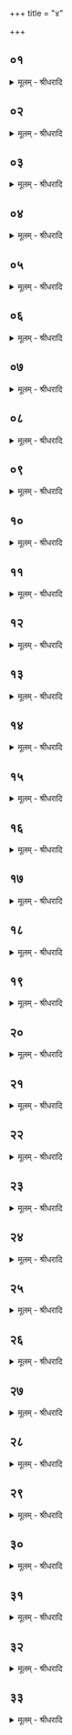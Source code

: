 +++
title = "४"

+++


## ०१
<details><summary>मूलम् - श्रीधरादि</summary>

घ्न᳘न्ति वा᳘ ऽएत᳘द्यज्ञम्[[!!]]॥  
य᳘देनं तन्व᳘ते य᳘न्न्वेव रा᳘जानमभिषुण्व᳘न्ति तत्तं᳘ घ्नन्ति य᳘त्पशु᳘ᳫं᳘ संज्ञप᳘यन्ति व्विशा᳘सति तत्तं᳘ घ्नन्त्युलूखलमुसला᳘भ्यां दृषदुपला᳘भ्याᳫँ᳭ हविर्य᳘ज्ञं[[!!]] घ्नन्ति॥
</details>

## ०२
<details><summary>मूलम् - श्रीधरादि</summary>

स᳘ एष᳘ यज्ञो᳘ हतो न᳘ ददक्षे॥  
तं᳘ देवा द᳘क्षिणाभिरदक्षयंस्तद्य᳘देनं द᳘क्षिणाभिर᳘दक्षयंस्त᳘स्माद्द᳘क्षिणा ना᳘म तद्य᳘देवा᳘त्र यज्ञ᳘स्य हत᳘स्य व्य᳘थते त᳘दे᳘वास्यैतद्द᳘क्षिणाभिर्दक्षयत्य᳘थ स᳘मृद्ध ऽएव᳘ यज्ञो᳘ भवति त᳘स्माद्द᳘क्षिणा ददाति॥
</details>

## ०३
<details><summary>मूलम् - श्रीधरादि</summary>

तद्वै षड्द्वा᳘दशे᳘त्येव᳘ हविर्यज्ञे᳘ ददति॥  
न᳘ ह᳘ त्वेवा᳘शतदक्षिणः सौ᳘म्यो ऽध्वरः᳘ स्यादेष वै᳘ प्रत्य᳘क्षं य᳘ज्ञो यत्प्रजा᳘पतिः[[!!]] पु᳘रुषो वै᳘ प्रजा᳘पतेर्ने᳘दिष्ठ᳘ᳫं᳘ सो ऽय᳘ᳫं᳘ ऽशता᳘युः शत᳘तेजाः शत᳘वीर्यस्त᳘ᳫं᳘ शते᳘नैव᳘ दक्ष᳘यति ना᳘शतेन[[!!]] त᳘स्मान्ना᳘शतदक्षिणः सौ᳘म्यो ऽध्वरः᳘ स्या᳘न्नो हैवा᳘शतदक्षिणेन य᳘जमानस्य ऽर्त्वि᳘क्स्यान्ने᳘दस्याक्षिभूर᳘सानि य᳘मिमे᳘ हनिष्य᳘न्त्येव न᳘ दक्षयिष्यन्ती᳘ति॥
</details>

## ०४
<details><summary>मूलम् - श्रीधरादि</summary>

द्वया वै᳘ देवा᳘ देवाः᳘॥  
(ऽ) अ᳘हैव᳘ देवा ऽअ᳘थ ये᳘ ब्राह्मणाः᳘ शुश्रुवा᳘ᳫं᳘सो ऽनूचानास्ते᳘ मनुष्यदेवास्ते᳘षां द्वेधा विभक्त᳘ ऽएव᳘ यज्ञ ऽआ᳘हुतय ऽएव᳘ देवा᳘नां द᳘क्षिणा मनुष्यदेवा᳘नां ब्राह्मणा᳘नाᳫँ᳭ शुश्रुवु᳘षामनूचाना᳘नामा᳘हुतिभिरेव᳘ देवा᳘न्प्रीणा᳘ति द᳘क्षिणाभिर्मनुष्यदेवा᳘न्ब्राह्मणा᳘ञ्छुश्रुवु᳘षो ऽनूचानांस्त᳘ ऽएनमुभ᳘ये देवाः᳘ प्रीताः᳘ स्वर्गं᳘ लोक᳘मभि᳘वहन्ति॥
</details>

## ०५
<details><summary>मूलम् - श्रीधरादि</summary>

ता वा᳘ ऽएताः᳘॥  
(ऽ) ऋत्वि᳘जामेव द᳘क्षिणा ऽअन्यं वा᳘ ऽएत᳘ ऽएत᳘स्यात्मा᳘नᳫँ᳭ सं᳘स्कुर्वन्त्येतं᳘ यज्ञ᳘मृङ्म᳘यं यजुर्म᳘यᳫँ᳭ सामम᳘यमाहुति᳘म᳘य᳘ᳫँ᳘ सो ऽस्यामु᳘ष्मिँल्लोक᳘ ऽआत्मा᳘ भवति तद्ये मा᳘ ऽजीजनन्ते᳘ति त᳘स्मादृत्वि᳘ग्भ्य एव द᳘क्षिणा दद्यान्ना᳘नृत्विग्भ्यः॥
</details>

## ०६
<details><summary>मूलम् - श्रीधरादि</summary>

(ग्भ्यो᳘ ऽथ) अ᳘थ प्रतिपरे᳘त्य गा᳘र्हपत्यम्॥  
(न्दा) दक्षिणा᳘नि जुहोति स᳘ दशाहोमी᳘ये व्वा᳘ससि हि᳘रण्यं प्रब᳘ध्यावधा᳘य जुहोति देवलोके मे᳘ ऽप्यसदि᳘ति वै᳘ यजते यो य᳘जते᳘ सो ऽस्यैष᳘ यज्ञो᳘ देवलोक᳘मे᳘वाभिप्रै᳘ति त᳘दनू᳘ची द᳘क्षिणा यां द᳘दाति᳘ सैति द᳘क्षिणामन्वार᳘भ्य य᳘जमानः॥
</details>

## ०७
<details><summary>मूलम् - श्रीधरादि</summary>

(श्च᳘) च᳘तस्रो वै द᳘क्षिणाः॥  
(०) हि᳘रण्यं गौर्व्वासो᳘ ऽश्वो न वै तद᳘वकल्पते यद᳘श्वस्य पा᳘दमवध्याद्य᳘द्वा गोः पा᳘दमवदध्यात्त᳘स्माद्दशाहोमी᳘ये व्वा᳘ससि हि᳘रण्यं प्रब᳘ध्यावधा᳘य जुहोति॥
</details>

## ०८
<details><summary>मूलम् - श्रीधरादि</summary>

सौरी᳘भ्यामृग्भ्यां᳘ जुहोति॥  
त᳘मसा वा᳘ ऽअसौ᳘ लो᳘को ऽन्त᳘र्हितः स᳘ एते᳘न ज्यो᳘तिषा त᳘मो ऽपह᳘त्य स्वर्गं᳘ लोक᳘मुपसं᳘क्रामति त᳘स्मात्सौरी᳘भ्यामृग्भ्यां जुहोति॥
</details>

## ०९
<details><summary>मूलम् - श्रीधरादि</summary>

स᳘ जुहोति॥  
उ᳘दु त्यं᳘ जात᳘वेदसं देवं᳘ व्वहन्ति केत᳘वः॥  
दृशे व्वि᳘श्वाय सू᳘र्यᳫँ᳭ स्वाहे᳘त्येत᳘या गायत्र्या᳘ गायत्री वा᳘ ऽइयं᳘ पृथिवी᳘ सेयं᳘ प्रतिष्ठा त᳘दस्या᳘मे᳘वैत᳘त्प्रतिष्ठा᳘यां प्र᳘तितिष्ठति॥
</details>

## १०
<details><summary>मूलम् - श्रीधरादि</summary>

(त्य᳘) अ᳘थ द्विती᳘यां जुहोति॥  
चित्रं᳘ देवा᳘नामु᳘दगाद᳘नीकं च᳘क्षुर्मित्र᳘स्य व्व᳘रुणस्याग्नेः[[!!]]॥  
आ᳘प्रा द्या᳘वापृथिवी᳘ ऽअन्त᳘रिक्षᳫँ᳭ सू᳘र्य आत्मा ज᳘गतस्तस्थु᳘षश्च स्वाहे᳘त्येत᳘या त्रिष्टु᳘भा लोक᳘मे᳘वैत᳘योपप्रै᳘ति॥
</details>

## ११
<details><summary>मूलम् - श्रीधरादि</summary>

(त्य) अथा᳘ग्नीध्रे॥  
द्वे वै᳘कां वा जुहोति तद्य᳘दग्नावा᳘ग्नीध्रे द्वे वै᳘कां वा जुहो᳘त्यग्निर्व्वै᳘ पशूना᳘मीष्टे त᳘ ऽएनमभि᳘तः परिणि᳘विशन्ते त᳘मेतया᳘ ऽऽहुत्या प्रीणाति᳘ सो ऽस्मै प्रीतो᳘ ऽनुमन्यते तेना᳘नुमतान्ददाति॥
</details>

## १२
<details><summary>मूलम् - श्रीधरादि</summary>

स᳘ जुहोति॥  
(त्य᳘) अ᳘ग्ने न᳘य सुप᳘था राये᳘ ऽअस्मान्वि᳘श्वानि देव व्वयु᳘नानि व्विद्वान्[[!!]]॥  
युयो᳘ध्यस्म᳘ज्जुहुराणमे᳘नो[[!!]] भू᳘यिष्ठां ते न᳘मउक्तिं व्विधेम स्वाहेत्य᳘थ यद्य᳘श्वं युक्तं वा᳘ ऽयुक्तं वा दास्यन्त्स्याद᳘थ द्विती᳘यां जुहुयाद्य᳘द्यु न ना᳘द्रियेत॥
</details>

## १३
<details><summary>मूलम् - श्रीधरादि</summary>

स᳘ जुहोति॥  
(त्य) अयं᳘ नो ऽअग्निर्व्व᳘रिवस्कृणोत्वयं मृ᳘धः पुर᳘ ऽएतु प्रभिन्दन्[[!!]]॥ अयं व्वा᳘जाञ्जयतु व्वा᳘जसातावयᳫँ᳭ श᳘त्रूञ्जयतु ज᳘र्त्दृषाणः स्वाहे᳘ति व्वाजसा ह्यश्वः᳘[[!!]]॥
</details>

## १४
<details><summary>मूलम् - श्रीधरादि</summary>

(श्वो᳘ ऽथ) अ᳘थ हि᳘रण्यमादा᳘य शा᳘लामभ्यै᳘ति॥  
द᳘क्षिणेन व्वे᳘दिं द᳘क्षिणा उ᳘पतिष्ठन्ते सो᳘ ऽग्रेण शा᳘लां ति᳘ष्ठन्नभि᳘मन्त्रयते रूपे᳘ण वो रूप᳘मभ्या᳘गामि᳘ति न᳘ ह वा ऽअ᳘ग्रे पश᳘वो दा᳘नाय चक्षमिरे᳘ ते ऽपनिधा᳘य स्वा᳘नि रुपा᳘णि श᳘रीरैः प्रत्यु᳘पातिष्ठन्त ता᳘नेत᳘द्देवाः स्वै᳘रेव᳘ रूपै᳘र्यज्ञस्या᳘र्धादु᳘पायंस्ते स्वा᳘नि रूपा᳘णि जानाना᳘ अभ्य᳘वायंस्ते᳘ रात᳘मनसो᳘ ऽलं दा᳘नायाभवंस्त᳘थो ऽए᳘वैनानेष᳘ एतत्स्वै᳘रेव᳘ रूपै᳘र्यज्ञस्या᳘र्धादु᳘पैति ते स्वा᳘नि रूपा᳘णि जानाना᳘ ऽअभ्य᳘वायन्ति ते᳘ रात᳘मनसो᳘ ऽलं दा᳘नाय भवन्ति॥
</details>

## १५
<details><summary>मूलम् - श्रीधरादि</summary>

तथो᳘ वो व्विश्व᳘वेदा व्वि᳘भजत्वि᳘ति॥  
ब्र᳘ह्म वै᳘ तुथस्त᳘देना ब्र᳘ह्मणा व्वि᳘भजति ब्र᳘ह्म वै᳘ दक्षिणी᳘यं चादक्षिणीयं᳘ च व्वेद त᳘थो हास्यैता᳘ दक्षिणी᳘यायैव᳘ दत्ता᳘ भ᳘वन्ति᳘ नादक्षिणीया᳘य॥
</details>

## १६
<details><summary>मूलम् - श्रीधरादि</summary>

(यर्त᳘) ऋत᳘स्य पथा प्रेते᳘ति॥  
यो वै᳘ देवा᳘नां पथै᳘ति स᳘ ऽऋत᳘स्य प᳘थैति चन्द्र᳘दक्षिणा इ᳘ति त᳘देते᳘न ज्यो᳘तिषा यन्ति॥
</details>

## १७
<details><summary>मूलम् - श्रीधरादि</summary>

(न्त्य᳘) अ᳘थ स᳘दो ऽभ्यै᳘ति॥  
व्वि᳘ स्वः[[!!]] प᳘श्य᳘ व्यन्त᳘रिक्षमि᳘ति[[!!]] व्वि त्व᳘या द᳘क्षिणया लोकं᳘ ख्येषमि᳘त्ये᳘वैत᳘दाह॥
</details>

## १८
<details><summary>मूलम् - श्रीधरादि</summary>

(हा᳘थ) अ᳘थ स᳘दः प्रे᳘क्षते॥  
य᳘तस्व सद᳘स्यैरि᳘ति मा᳘ त्वा सद᳘स्या ऽअ᳘तिरिक्षते᳘त्ये᳘वैत᳘दाह॥
</details>

## १९
<details><summary>मूलम् - श्रीधरादि</summary>

(हा᳘थ) अ᳘थ हि᳘रण्यमादाया᳘ग्नीध्रमभ्यै᳘ति॥  
ब्राह्मण᳘मद्य᳘ व्विदेयं पितृम᳘न्तं पैतृमत्यमि᳘ति यो वै᳘ ज्ञातो᳘ ज्ञातकुली᳘नः स᳘ पितृमा᳘न्पैतृमत्यो या वै᳘ ज्ञाताया᳘पि कतिपयीर्द᳘क्षिणा द᳘दाति ता᳘भिर्मह᳘ज्जयत्यृ᳘षिमार्षेयमि᳘ति यो वै᳘ ज्ञा᳘तो ऽनूचानः स ऋ᳘षिरार्षेयः᳘ सुधा᳘तुदक्षिणामि᳘ति स हि᳘ सुधा᳘तुदक्षिणः॥
</details>

## २०
<details><summary>मूलम् - श्रीधरादि</summary>

(णो᳘ ऽथै) अ᳘थैव᳘मुपस᳘द्य॥  
(द्या) अग्नी᳘धे हि᳘रण्यं ददात्यस्म᳘द्राता देवत्रा᳘ गच्छते᳘ति यां वै᳘ रात᳘मना ऽअ᳘विचिकित्सन्द᳘क्षिणां द᳘दाति त᳘या मह᳘ज्जयति देवत्रा᳘ गच्छते᳘ति देवलोके मे᳘ ऽप्यसदि᳘ति वै᳘ यजते यो य᳘जते त᳘द्देवलोक᳘ ऽए᳘वैनमेत᳘दपित्वि᳘नं करोति प्रदाता᳘रमा᳘विशते᳘ति मा᳘माविशते᳘त्ये᳘वैत᳘दाह[[!!]] त᳘थो हास्मादेताः प᳘राच्यो न प्र᳘णश्यन्ति तद्य᳘दग्नी᳘धे प्रथमा᳘य द᳘क्षिणां द᳘दात्य᳘तो हि व्वि᳘श्वे देवा᳘ अमृतत्व᳘मपा᳘जयंस्त᳘स्मादग्नी᳘धे प्रथमा᳘य द᳘क्षिणां ददाति॥
</details>

## २१
<details><summary>मूलम् - श्रीधरादि</summary>

(त्य᳘) अ᳘थैव᳘मे᳘वोपस᳘द्य॥  
(द्या) आत्रेया᳘य हि᳘रण्यं ददाति य᳘त्र वा᳘ ऽअदः᳘ प्रातरनुवाक᳘मन्वाहुस्त᳘द्ध स्मैत᳘त्पुरा᳘ शᳫँ᳭सन्त्य᳘त्रिर्वा ऽऋ᳘षीणाᳫँ᳭ हो᳘ता ऽऽसा᳘थैतत्स᳘दो ऽसुरतमस᳘मभि᳘पुप्रुवे त ऽऋ᳘षयो᳘ ऽत्रिमब्रुवन्ने᳘हि प्रत्य᳘ङ्ङिदं तमो᳘ ऽपजही᳘ति स᳘ ऽएतत्तमो᳘ ऽपाहन्नयं वै ज्यो᳘तिर्य᳘ इदं त᳘मो ऽपावधीदि᳘ति त᳘स्मा ऽएतज्ज्यो᳘तिर्हि᳘रण्यं द᳘क्षिणामनयञ्ज्यो᳘तिर्हि हि᳘रण्यं त᳘द्वै स तत्तेजसा[[!!]] व्वी᳘र्येण᳘ ऽर्षिस्तमो᳘ ऽपजघाना᳘थैष᳘ एते᳘नै᳘वैतज्ज्यो᳘तिषा तमो᳘ ऽपहन्ति त᳘स्मादात्रेया᳘य हि᳘रण्यं ददाति॥
</details>

## २२
<details><summary>मूलम् - श्रीधरादि</summary>

(त्य᳘) अ᳘थ ब्रह्म᳘णे॥  
ब्रह्मा हि᳘ यज्ञं᳘ दक्षिण᳘तो ऽभिगोपायत्य᳘थोद्गात्रे᳘ ऽथ होत्रे᳘ ऽथाध्वर्यु᳘भ्याᳫँ᳭ हविर्धा᳘न ऽआ᳘सीनाभ्याम᳘थ पु᳘नरे᳘त्य प्रस्तोत्रे᳘ ऽथ मैत्रावरुणाया᳘थ ब्राह्मणाच्ᳫँ᳭सिने᳘ ऽथ पोत्रे᳘ ऽथ नेष्ट्रे᳘ ऽथाच्छावाकाया᳘थोन्नेत्रे᳘ ऽथ ग्रावस्तुते᳘ ऽथ सुब्रह्मण्या᳘यै प्रतिहर्त्र᳘ उत्तमा᳘य ददाति प्रतिहर्ता वा᳘ ऽएष᳘ सो ऽस्मा ऽएत᳘दन्ततः प्र᳘तिहरति त᳘थो हास्मादेताः प᳘राच्यो न प्र᳘णश्यन्ति॥
</details>

## २३
<details><summary>मूलम् - श्रीधरादि</summary>

(न्त्य᳘) अ᳘थाहे᳘न्द्राय मरु᳘त्वते᳘ ऽनुब्रूही᳘ति॥  
य᳘त्र वै᳘ प्रजा᳘पतिर᳘ग्रे ददौ तद्धे᳘न्द्र ईक्षां᳘चक्रे स᳘र्व्वं वा᳘ ऽअय᳘मिदं᳘ दास्यति᳘ नास्म᳘भ्यं किं᳘चन प᳘रिशेक्ष्यती᳘ति स᳘ एतं व्व᳘ज्रमु᳘दयच्छदि᳘न्द्राय मरु᳘त्वते᳘ ऽनुब्रूहीत्य᳘दानाय[[!!]] त᳘तो᳘ नाददात्स᳘ एषो᳘ ऽप्येत᳘र्हि त᳘थैव व्व᳘ज्र उ᳘द्यम्यत ऽइ᳘न्द्राय मरु᳘त्वते᳘ ऽनुब्रूहीत्य᳘दानाय त᳘तो न᳘ ददाति॥
</details>

## २४
<details><summary>मूलम् - श्रीधरादि</summary>

च᳘तस्रो वै द᳘क्षिणाः॥  
(०) हि᳘रण्यमा᳘युरे᳘वैते᳘नात्म᳘नस्त्रायत ऽआ᳘युर्हि हि᳘रण्यं त᳘दग्न᳘य ऽआ᳘ग्नीध्रं कुर्व्व᳘ते ऽददात्त᳘स्माद᳘प्येत᳘र्ह्यग्नी᳘धे हि᳘रण्यं दीयते॥
</details>

## २५
<details><summary>मूलम् - श्रीधरादि</summary>

(ते᳘ ऽथ) अ᳘थ गौः᳘॥  
प्राण᳘मे᳘वैत᳘या ऽऽत्म᳘नस्त्रायते प्राणो हि गौर᳘न्नᳫं᳭ हि गौर᳘न्नᳫँ᳭ हि᳘ प्राणस्ता᳘ᳫं᳘ रुद्रा᳘य हो᳘त्रे ऽददात्॥
</details>

## २६
<details><summary>मूलम् - श्रीधरादि</summary>

(द᳘) अ᳘थ व्वा᳘सः॥  
(स्त्व᳘) त्व᳘चमे᳘वैते᳘नात्म᳘नस्त्रायते त्वग्घि व्वा᳘सस्तद्बृ᳘हस्प᳘तय ऽउद्गा᳘यते ऽददात्॥
</details>

## २७
<details><summary>मूलम् - श्रीधरादि</summary>

(द) अथा᳘श्वः॥  
(श्वो) व्व᳘ज्रो वा ऽअ᳘श्वो व्व᳘ज्रमे᳘वैत᳘त्पुरो गां᳘कुरुते यमलोके मे᳘ ऽप्यसदि᳘ति वै᳘ यजते यो य᳘जते त᳘द्यमलोक᳘ ऽए᳘वैनमेत᳘दपित्वि᳘नं करोति तं᳘ यमा᳘य ब्रह्म᳘णे ऽददात्॥
</details>

## २८
<details><summary>मूलम् - श्रीधरादि</summary>

(त्स) स हि᳘रण्यं प्र᳘त्येति॥  
(त्य) अग्न᳘ये त्वा म᳘ह्यं व्व᳘रुणो ददात्वि᳘त्यग्न᳘ये᳘ ह्येतद्व᳘रुणो᳘ ऽददा᳘त्सो ऽमृतत्व᳘मशीया᳘युर्दात्र᳘ ऽएधि म᳘यो म᳘ह्यं प्रतिग्रहीत्र ऽइ᳘ति॥
</details>

## २९
<details><summary>मूलम् - श्रीधरादि</summary>

(त्य᳘) अ᳘थ गां प्र᳘त्येति॥  
रुद्रा᳘य त्वा म᳘ह्यं व्व᳘रुणो ददात्वि᳘ति रुद्रा᳘य᳘ ह्येतां व्व᳘रुणो᳘ ऽददा᳘त्सो ऽमृतत्व᳘मशीय प्राणो᳘ दात्र᳘ ऽएधि व्व᳘यो म᳘ह्यं प्रतिग्रहीत्र इति[[!!]]॥
</details>

## ३०
<details><summary>मूलम् - श्रीधरादि</summary>

(त्य᳘) अ᳘थ व्वा᳘सः प्र᳘त्येति॥  
बृ᳘हस्प᳘तये त्वा म᳘ह्यं व्व᳘रुणो ददात्वि᳘ति बृ᳘हस्प᳘तये᳘ ह्येतद्व᳘रुणो᳘ ऽददा᳘त्सो ऽमृतत्व᳘मशीय त्व᳘ग्दात्र᳘ ऽएधि म᳘यो म᳘ह्यं प्रतिग्रहीत्र ऽइति[[!!]]॥
</details>

## ३१
<details><summary>मूलम् - श्रीधरादि</summary>

(त्य) अथा᳘श्वं प्र᳘त्येति॥  
यमा᳘य त्वा म᳘ह्यं व्व᳘रुणो ददात्वि᳘ति यमा᳘य᳘ ह्येतं व्व᳘रुणो᳘ ऽददा᳘त्सो ऽमृतत्व᳘मशीय ह᳘यो दात्र᳘ ऽएधि व्व᳘यो म᳘ह्यं प्रतिग्रहीत्र ऽइति[[!!]]॥
</details>

## ३२
<details><summary>मूलम् - श्रीधरादि</summary>

(त्य᳘) अ᳘थ य᳘दन्यद्द᳘दाति॥  
का᳘मेनैव त᳘द्ददातीदं मे᳘ ऽप्यमु᳘त्रासदि᳘ति तत्प्र᳘त्येति᳘ को ऽदात्क᳘स्मा ऽअदात्का᳘मो ऽदात्का᳘मायादात्॥ का᳘मो दाता का᳘मः प्रतिग्रहीता का᳘मैत᳘त्त ऽइ᳘ति त᳘द्देव᳘ताया ऽअ᳘तिदिशति॥
</details>

## ३३
<details><summary>मूलम् - श्रीधरादि</summary>

त᳘दाहुः॥  
(र्न᳘) न᳘ देव᳘ताया ऽअ᳘तिदिशेदिदं वै यां᳘ देव᳘ताᳫँ᳭ समिन्द्धे सा दी᳘प्यमाना श्वः᳘श्वः श्रे᳘यसी भवतीदं वै य᳘स्मिन्नग्ना᳘वभ्याद᳘धति स दी᳘प्यमान ऽएव श्वः᳘श्वः श्रे᳘यान्भवति श्वः᳘श्वो ह वै श्रे᳘यान्भवति य᳘ एवं᳘ विद्वा᳘न्प्रतिगृह्णा᳘ति तद्य᳘था स᳘मिद्धे जुहुया᳘देव᳘मेतां᳘ जुहोति या᳘मधीयते द᳘दाति त᳘स्मादधीयन्ना᳘तिदिशेत्॥
</details>
